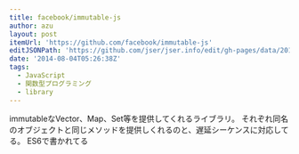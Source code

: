 ```yaml
---
title: facebook/immutable-js
author: azu
layout: post
itemUrl: 'https://github.com/facebook/immutable-js'
editJSONPath: 'https://github.com/jser/jser.info/edit/gh-pages/data/2014/08/index.json'
date: '2014-08-04T05:26:38Z'
tags:
  - JavaScript
  - 関数型プログラミング
  - library
---
```

immutableなVector、Map、Set等を提供してくれるライブラリ。
それぞれ同名のオブジェクトと同じメソッドを提供しくれるのと、遅延シーケンスに対応してる。
ES6で書かれてる
